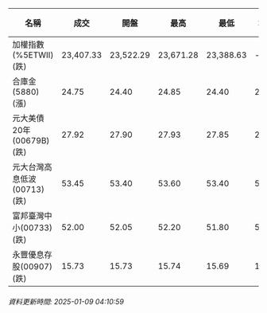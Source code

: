 | 名稱 | 成交 | 開盤 | 最高 | 最低 | 均價 | 成交金額(億) | 昨收 | 漲跌幅 | 漲跌 | 總量 | 昨量 | 振幅 |
| -------- | -------- | -------- | -------- |-------- | -------- | -------- |-------- |-------- |-------- | -------- | -------- |-------- |
|加權指數(%5ETWII) (跌)|23,407.33|23,522.29|23,671.28|23,388.63|-|3,606.69|23,651.27|1.03%|243.94|6,020,808|0|1.20%|
|合庫金(5880) (漲)|24.75|24.40|24.85|24.40|24.71|3.07|24.40|1.43%|0.35|12,428|7,990|1.84%|
|元大美債20年(00679B) (跌)|27.92|27.90|27.93|27.85|27.90|22.73|28.18|0.92%|0.26|81,475|62,849|0.28%|
|元大台灣高息低波(00713) (跌)|53.45|53.40|53.60|53.40|53.50|3.63|53.55|0.19%|0.10|6,789|8,373|0.37%|
|富邦臺灣中小(00733) (跌)|52.00|52.05|52.20|51.80|52.01|0.236|52.20|0.38%|0.20|454|1,676|0.77%|
|永豐優息存股(00907) (跌)|15.73|15.73|15.74|15.69|15.71|0.152|15.74|0.06%|0.01|964|1,351|0.32%|
###### 資料更新時間: 2025-01-09 04:10:59